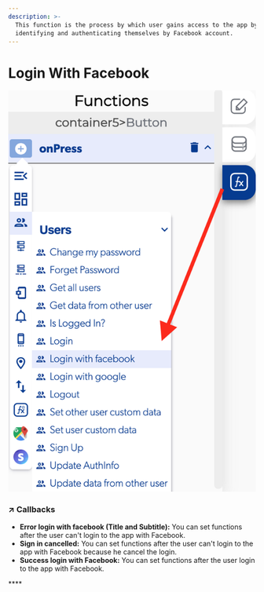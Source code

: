 ```yaml
---
description: >-
  This function is the process by which user gains access to the app by
  identifying and authenticating themselves by Facebook account.
---
```


# Login With Facebook

![](../../../.gitbook/assets/captura-de-pantalla-2020-02-10-a-la-s-10.59.37.png)



### ↗ Callbacks <a id="entry-vars"></a>

* **Error login with facebook \(Title and Subtitle\):** You can set functions after the user can't login to the app with Facebook.
* **Sign in cancelled:** You can set functions after the user can't login to the app with Facebook because he cancel the login.
* **Success login with Facebook:** You can set functions after the user login to the app with Facebook.

\*\*\*\*

